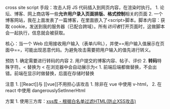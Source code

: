 cross site script
手段：攻击人将 JS 代码插入到网页内容，在渲染时执行。
	1. 论坛、博客、网上商店等一些**允许用户录入页面排版、格式控制**相关的页面
	2. 一个博客网站，我在上面发表了一篇博客，在里面嵌入了\<script>脚本。脚本内容：获取 cookie，发送到我的服务器（已配合跨域）。所有*访问者*打开页面时，这做脚本会一起执行，信息就会被获取。

核心：当一个 Web 应用接收用户输入（表单/URL），并使==用户输入值展示在页面中==，可能出现恶意代码。为避免攻击需要把用户输入的值先进行转义。

预防
	1. 确定需要进行转码的内容
		2. 用户提交的博客内容、帖子、评价
	2. **转码**特殊字符。< 替换为 &lt;   在浏览器中会自动展示为<
		1. 前端后端都做替换，不会出错。前端在显示时做替换，后面在存储时替换

注意
	1. [[React]]与 [[vue]]不用担心该攻击
		1. 除非在 vue 中使用 v-html，
		2. 在 react 中使用 dangerouslySetInnerHtml

方案
	1. 使用三方库：[xss库 - 根据白名单过滤HTML(防止XSS攻击)](https://jsxss.com/zh/starter/quickstart.html) 